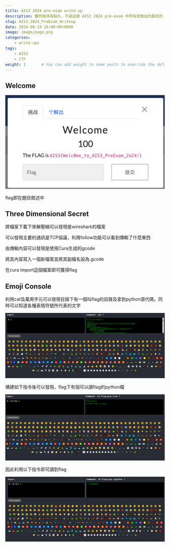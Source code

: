 ```yaml
---
title: AIS3 2024 pre-exam write-up
description: 雖然拖得有點久，不過這是 AIS3 2024 pre-exam 中所有我做出的題目的 write-up。
slug: AIS3_2024_PreExam_Writeup
date: 2024-08-19 20:00:00+0800
image: image/page.png
categories:
    - write-ups
tags:
    - AIS3 
    - CTF
weight: 1       # You can add weight to some posts to override the default sorting (date descending)
---
```


## Welcome

![Welcome題目敘述](image/welcome.png)

flag即在題目敘述中

## Three Dimensional Secret

將檔案下載下來解壓縮可以發現是wireshark的檔案

可以發現主要的通訊是TCP協議，利用follow功能可以看到傳輸了什麼東西

由傳輸內容可以發現是使用Cura生成的gcode

將其內容寫入一個新檔案並將其副檔名設為.gcode

在cura import這個檔案即可獲得flag

## Emoji Console

利用cat及萬用字元可以發現目錄下有一個叫flag的目錄及拿到python源代碼，同時可以知道各種表情符號所代表的文字

![cat *](image/command1.png)

構建如下指令後可以發現，flag下有個可以讀flag的python檔

![cd flag;pip:|cat *](image/command2.png)

因此利用以下指令即可讀到flag

![cd flag;pip:|python *](image/command3.png)